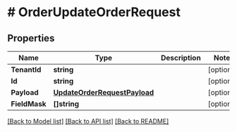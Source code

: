 # # OrderUpdateOrderRequest


## Properties 


Name | Type | Description | Notes
------------ | ------------- | ------------- | -------------
**TenantId**| **string** |   | [optional]
**Id**| **string** |   | [optional]
**Payload**| [**UpdateOrderRequestPayload**](UpdateOrderRequestPayload.md) |   | [optional]
**FieldMask**| **[]string** |   | [optional]


[[Back to Model list]](../../README.md#models) [[Back to API list]](../../README.md#endpoints) [[Back to README]](../../README.md)

